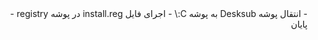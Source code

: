 <div dir="rtl">
- انتقال پوشه Desksub به پوشه C:\
- اجرای فایل install.reg در پوشه registry
- پایان
</div>
